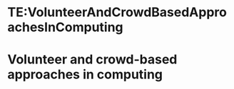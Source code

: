 






TE:VolunteerAndCrowdBasedApproachesInComputing
==============================================






Volunteer and crowd-based approaches in computing
=================================================










